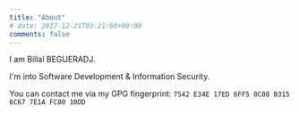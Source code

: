 ```yaml
---
title: "About"
# date: 2017-12-21T03:21:00+08:00
comments: false
---
```

I am Billal BEGUERADJ.

I'm into Software Development & Information Security.

You can contact me via my GPG fingerprint: `7542 E34E 17ED 6FF5 8C08 B315 6C67 7E1A FC80 10DD`








